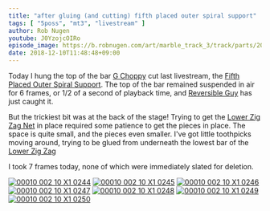 ```yaml
---
title: "after gluing (and cutting) fifth placed outer spiral support"
tags: [ "5poss", "mt3", "livestream" ]
author: Rob Nugen
youtube: J0YzojcOIRo
episode_image: https://b.robnugen.com/art/marble_track_3/track/parts/2018_Dec_10_fifth_placed_oss_16.jpg
date: 2018-12-10T11:48:48+09:00
---
```


Today I hung the top of the bar [G Choppy](/workers/g_choppy/) cut last livestream,
the [Fifth Placed Outer Spiral Support](/p/5poss).  The top of the bar remained
suspended in air for 6 frames, or 1/2 of a second of playback time,
and [Reversible Guy](/workers/reversible/) has just caught it.

But the trickiest bit was at the back of the stage!  Trying to get the
[Lower Zig Zag Net](/parts/lower_zig_zag_net/) in place required some patience to get
the pieces in place.  The space is quite small, and the pieces even
smaller.  I've got little toothpicks moving around, trying to be glued
from underneath the lowest bar of the [Lower Zig Zag](/parts/lower_zig_zag/)

I took 7 frames today, none of which were immediately slated for
deletion.

[![00010 002 10 X1 0244](//b.robnugen.com/art/marble_track_3/frames/2018/thumbs/00010_002_10_X1_0244.jpg)](//b.robnugen.com/art/marble_track_3/frames/2018/00010_002_10_X1_0244.jpg)
[![00010 002 10 X1 0245](//b.robnugen.com/art/marble_track_3/frames/2018/thumbs/00010_002_10_X1_0245.jpg)](//b.robnugen.com/art/marble_track_3/frames/2018/00010_002_10_X1_0245.jpg)
[![00010 002 10 X1 0246](//b.robnugen.com/art/marble_track_3/frames/2018/thumbs/00010_002_10_X1_0246.jpg)](//b.robnugen.com/art/marble_track_3/frames/2018/00010_002_10_X1_0246.jpg)
[![00010 002 10 X1 0247](//b.robnugen.com/art/marble_track_3/frames/2018/thumbs/00010_002_10_X1_0247.jpg)](//b.robnugen.com/art/marble_track_3/frames/2018/00010_002_10_X1_0247.jpg)
[![00010 002 10 X1 0248](//b.robnugen.com/art/marble_track_3/frames/2018/thumbs/00010_002_10_X1_0248.jpg)](//b.robnugen.com/art/marble_track_3/frames/2018/00010_002_10_X1_0248.jpg)
[![00010 002 10 X1 0249](//b.robnugen.com/art/marble_track_3/frames/2018/thumbs/00010_002_10_X1_0249.jpg)](//b.robnugen.com/art/marble_track_3/frames/2018/00010_002_10_X1_0249.jpg)
[![00010 002 10 X1 0250](//b.robnugen.com/art/marble_track_3/frames/2018/thumbs/00010_002_10_X1_0250.jpg)](//b.robnugen.com/art/marble_track_3/frames/2018/00010_002_10_X1_0250.jpg)
